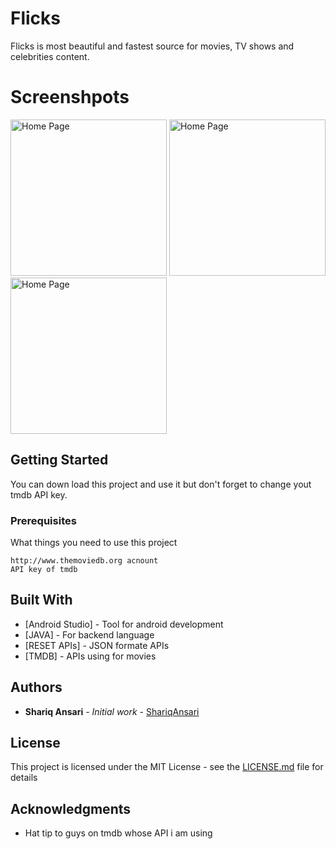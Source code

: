 # Flicks

Flicks is most beautiful and fastest source for movies, TV shows and celebrities content.

# Screenshpots

<div>
  <img src="https://user-images.githubusercontent.com/36818105/51435966-3cfe6f80-1ca5-11e9-9dcd-e09040cf818b.png" width="250" alt="Home Page">
  <img src="https://user-images.githubusercontent.com/36818105/51435966-3cfe6f80-1ca5-11e9-9dcd-e09040cf818b.png" width="250" alt="Home Page">
  <img src="https://user-images.githubusercontent.com/36818105/51435966-3cfe6f80-1ca5-11e9-9dcd-e09040cf818b.png" width="250" alt="Home Page">
</div>

## Getting Started

You can down load this project and use it but don't forget to change yout tmdb API key.

### Prerequisites

What things you need to use this project

```
http://www.themoviedb.org acnount
API key of tmdb
```

## Built With

* [Android Studio] - Tool for android development
* [JAVA] - For backend language
* [RESET APIs] - JSON formate APIs
* [TMDB] - APIs using for movies 

## Authors

* **Shariq Ansari** - *Initial work* - [ShariqAnsari](https://github.com/shariqansari1819)

## License

This project is licensed under the MIT License - see the [LICENSE.md](LICENSE.md) file for details

## Acknowledgments

* Hat tip to guys on tmdb whose API i am using
